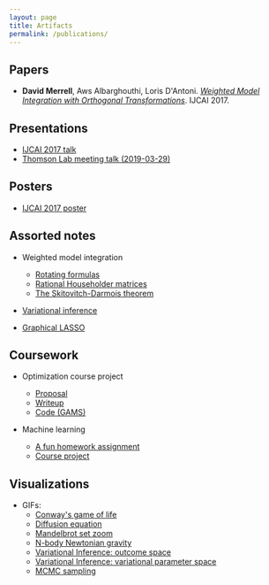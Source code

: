 ```yaml
---
layout: page
title: Artifacts 
permalink: /publications/
---
```


## Papers

* **David Merrell**, Aws Albarghouthi, Loris D'Antoni. 
[*Weighted Model Integration with Orthogonal Transformations*]({{site.url}}/assets/publications/dmerrell-ijcai-2017.pdf).
IJCAI 2017.


## Presentations

* [IJCAI 2017 talk]({{site.url}}/assets/presentations/wmi-ijcai-2017-08-17.pdf)
* [Thomson Lab meeting talk (2019-03-29)](https://docs.google.com/presentation/d/1hMKZLL2EMppx7Bqhs5bmeLOxZNErOW0Qd0WDGuLMAC4/edit?usp=sharing)

## Posters

* [IJCAI 2017 poster]({{site.url}}/assets/posters/poster-ijcai-2017-08-17.pdf)


## Assorted notes

* Weighted model integration
    - [Rotating formulas]({{site.url}}/assets/research-notes/tilt-equivalence.pdf)
    - [Rational Householder matrices]({{site.url}}/assets/research-notes/rational-householder.pdf)
    - [The Skitovitch-Darmois theorem]({{site.url}}/assets/research-notes/skitovitch-darmois.pdf)

* [Variational inference]({{site.url}}/assets/research-notes/vi-review.pdf)

* [Graphical LASSO]({{site.url}}/assets/research-notes/Structure-Learning-Precision.html)

## Coursework

* Optimization course project
    - [Proposal]({{site.url}}/assets/coursework/dmerrell-proposal.pdf)
    - [Writeup]({{site.url}}/assets/coursework/dmerrell-writeup.pdf)
    - [Code (GAMS)]({{site.url}}/assets/coursework/sc-mip-model.gms)

* Machine learning
    - [A fun homework assignment]({{site.url}}/assets/coursework/cs761-hw3.pdf)
    - [Course project]({{site.url}}/assets/coursework/merrell-sharma-cs761-project-2017.pdf)

## Visualizations

* GIFs:
    - [Conway's game of life]({{site.url}}/assets/visualizations/conway.gif)
    - [Diffusion equation]({{site.url}}/assets/visualizations/diffusion.gif)
    - [Mandelbrot set zoom]({{site.url}}/assets/visualizations/mandelbrot_colornorm.gif)
    - [N-body Newtonian gravity]({{site.url}}/assets/visualizations/gravity.gif)
    - [Variational Inference: outcome space]({{site.url}}/assets/visualizations/vi_dists.gif)
    - [Variational Inference: variational parameter space]({{site.url}}/assets/visualizations/kl_minimization.gif)
    - [MCMC sampling]({{site.url}}/assets/visualizations/mcmc_sampling.gif)



<!---
This is the base Jekyll theme. You can find out more info about customizing your Jekyll theme, as well as basic Jekyll usage documentation at [jekyllrb.com](http://jekyllrb.com/)

You can find the source code for the Jekyll new theme at:
{% include icon-github.html username="jekyll" %} /
[minima](https://github.com/jekyll/minima)

You can find the source code for Jekyll at
{% include icon-github.html username="jekyll" %} /
[jekyll](https://github.com/jekyll/jekyll)
-->
